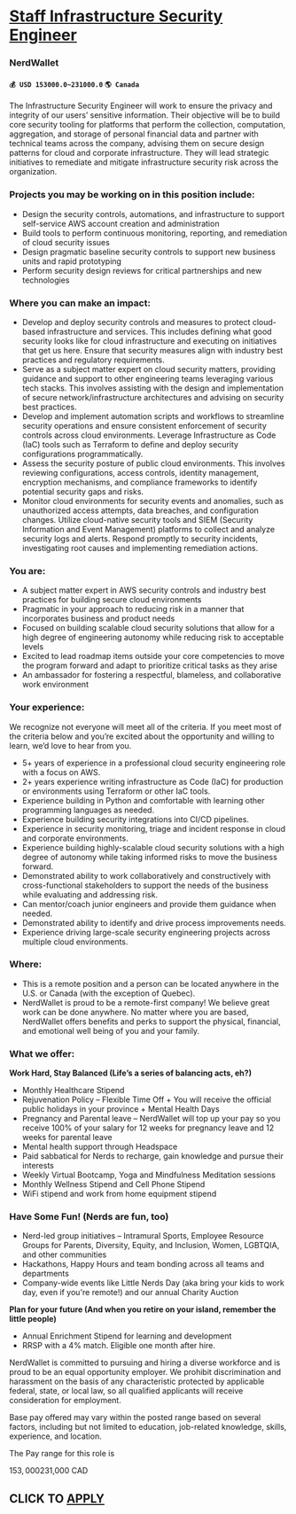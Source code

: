 # [Staff Infrastructure Security Engineer](https://www.remotewlb.com/apply/staff-infrastructure-security-engineer-90246)  
### NerdWallet  
#### `💰 USD 153000.0~231000.0` `🌎 Canada`  

The Infrastructure Security Engineer will work to ensure the privacy and integrity of our users’ sensitive information. Their objective will be to build core security tooling for platforms that perform the collection, computation, aggregation, and storage of personal financial data and partner with technical teams across the company, advising them on secure design patterns for cloud and corporate infrastructure. They will lead strategic initiatives to remediate and mitigate infrastructure security risk across the organization.

###  **Projects you may be working on in this position include:**

  * Design the security controls, automations, and infrastructure to support self-service AWS account creation and administration
  * Build tools to perform continuous monitoring, reporting, and remediation of cloud security issues
  * Design pragmatic baseline security controls to support new business units and rapid prototyping
  * Perform security design reviews for critical partnerships and new technologies

###  **Where you can make an impact:**

  * Develop and deploy security controls and measures to protect cloud-based infrastructure and services. This includes defining what good security looks like for cloud infrastructure and executing on initiatives that get us here. Ensure that security measures align with industry best practices and regulatory requirements.
  * Serve as a subject matter expert on cloud security matters, providing guidance and support to other engineering teams leveraging various tech stacks. This involves assisting with the design and implementation of secure network/infrastructure architectures and advising on security best practices.
  * Develop and implement automation scripts and workflows to streamline security operations and ensure consistent enforcement of security controls across cloud environments. Leverage Infrastructure as Code (IaC) tools such as Terraform to define and deploy security configurations programmatically.
  * Assess the security posture of public cloud environments. This involves reviewing configurations, access controls, identity management, encryption mechanisms, and compliance frameworks to identify potential security gaps and risks.
  * Monitor cloud environments for security events and anomalies, such as unauthorized access attempts, data breaches, and configuration changes. Utilize cloud-native security tools and SIEM (Security Information and Event Management) platforms to collect and analyze security logs and alerts. Respond promptly to security incidents, investigating root causes and implementing remediation actions.

###  **You are:**

  * A subject matter expert in AWS security controls and industry best practices for building secure cloud environments
  * Pragmatic in your approach to reducing risk in a manner that incorporates business and product needs
  * Focused on building scalable cloud security solutions that allow for a high degree of engineering autonomy while reducing risk to acceptable levels
  * Excited to lead roadmap items outside your core competencies to move the program forward and adapt to prioritize critical tasks as they arise
  * An ambassador for fostering a respectful, blameless, and collaborative work environment

###  **Your experience:**

We recognize not everyone will meet all of the criteria. If you meet most of the criteria below and you’re excited about the opportunity and willing to learn, we’d love to hear from you.

  * 5+ years of experience in a professional cloud security engineering role with a focus on AWS.
  * 2+ years experience writing infrastructure as Code (IaC) for production or environments using Terraform or other IaC tools. 
  * Experience building in Python and comfortable with learning other programming languages as needed.
  * Experience building security integrations into CI/CD pipelines.
  * Experience in security monitoring, triage and incident response in cloud and corporate environments.
  * Experience building highly-scalable cloud security solutions with a high degree of autonomy while taking informed risks to move the business forward.
  * Demonstrated ability to work collaboratively and constructively with cross-functional stakeholders to support the needs of the business while evaluating and addressing risk.
  * Can mentor/coach junior engineers and provide them guidance when needed.
  * Demonstrated ability to identify and drive process improvements needs.
  * Experience driving large-scale security engineering projects across multiple cloud environments. 

### **Where:**

  * This is a remote position and a person can be located anywhere in the U.S. or Canada (with the exception of Quebec).
  * NerdWallet is proud to be a remote-first company! We believe great work can be done anywhere. No matter where you are based, NerdWallet offers benefits and perks to support the physical, financial, and emotional well being of you and your family.

###  **What we offer:**

 **Work Hard, Stay Balanced (Life’s a series of balancing acts, eh?)**

  * Monthly Healthcare Stipend
  * Rejuvenation Policy – Flexible Time Off + You will receive the official public holidays in your province + Mental Health Days
  * Pregnancy and Parental leave – NerdWallet will top up your pay so you receive 100% of your salary for 12 weeks for pregnancy leave and 12 weeks for parental leave
  * Mental health support through Headspace 
  * Paid sabbatical for Nerds to recharge, gain knowledge and pursue their interests
  * Weekly Virtual Bootcamp, Yoga and Mindfulness Meditation sessions
  * Monthly Wellness Stipend and Cell Phone Stipend
  * WiFi stipend and work from home equipment stipend

### Have Some Fun! (Nerds are fun, too)

  * Nerd-led group initiatives – Intramural Sports, Employee Resource Groups for Parents, Diversity, Equity, and Inclusion, Women, LGBTQIA, and other communities
  * Hackathons, Happy Hours and team bonding across all teams and departments
  * Company-wide events like Little Nerds Day (aka bring your kids to work day, even if you're remote!) and our annual Charity Auction 

**Plan for your future (And when you retire on your island, remember the little people)**

  * Annual Enrichment Stipend for learning and development
  * RRSP with a 4% match. Eligible one month after hire.

NerdWallet is committed to pursuing and hiring a diverse workforce and is proud to be an equal opportunity employer. We prohibit discrimination and harassment on the basis of any characteristic protected by applicable federal, state, or local law, so all qualified applicants will receive consideration for employment.

Base pay offered may vary within the posted range based on several factors, including but not limited to education, job-related knowledge, skills, experience, and location.

The Pay range for this role is

$153,000$231,000 CAD

  
## CLICK TO [APPLY](https://www.remotewlb.com/apply/staff-infrastructure-security-engineer-90246)

